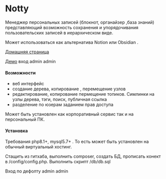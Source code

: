 Notty  
========
 

Менеджер персональных записей (блокнот,  органайзер ,база знаний)  представляющий возможность
  сохранения  и упорядочивания  пользовательских записей  в  иерархическом  виде.

Может использоваться  как  альтернатива Notion или Obsidian .


 

[Домашняя страница](https://ru.zippy.com.ua/notty)  

[Демо](https://notty.zippy.com.ua) вход admin admin

#### Возможности
* веб интерфейс
* создание  дерева,  копирование , перемещение  узлов
* редактирование, копирование пермещение топиков. Симлинки на  узлы  дерева,  тэги, поиск,  публичная ссылка
* разделение  по  юзерам заданием  прав  доступа

Может  быть  установлен  как корпоративный сервис  так  и на персональный ПК.
 
 
#### Установка
Требования  php8.1+, mysql5.7+ . То есть  может  быть установлен  на  обычный виртуальный хостинг.   



Стащить из гитхаба, выполнить composer, создать БД, прописать  конект  в  /config/config.php.
Выполнить скрипт /db/db.sql  

Вход  по  дефолту admin admin




 

